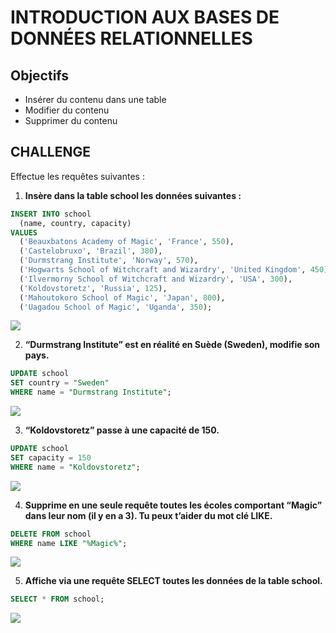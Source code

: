 # INTRODUCTION AUX BASES DE DONNÉES RELATIONNELLES

## Objectifs

- Insérer du contenu dans une table
- Modifier du contenu
- Supprimer du contenu

## CHALLENGE

Effectue les requêtes suivantes :


1. **Insère dans la table school les données suivantes :**

```SQL
INSERT INTO school
  (name, country, capacity) 
VALUES
  ('Beauxbatons Academy of Magic', 'France', 550), 
  ('Castelobruxo', 'Brazil', 380), 
  ('Durmstrang Institute', 'Norway', 570),
  ('Hogwarts School of Witchcraft and Wizardry', 'United Kingdom', 450),
  ('Ilvermorny School of Witchcraft and Wizardry', 'USA', 300),
  ('Koldovstoretz', 'Russia', 125),
  ('Mahoutokoro School of Magic', 'Japan', 800),
  ('Uagadou School of Magic', 'Uganda', 350);
```
![](https://imgur.com/dtzzXw2.png)

2. **“Durmstrang Institute” est en réalité en Suède (Sweden), modifie son pays.**
```SQL
UPDATE school
SET country = "Sweden" 
WHERE name = "Durmstrang Institute";
```
![](https://imgur.com/vESd83w.png)


3. **“Koldovstoretz” passe à une capacité de 150.**
```SQL
UPDATE school 
SET capacity = 150 
WHERE name = "Koldovstoretz";
```
![](https://imgur.com/EgZ253G.png)

4. **Supprime en une seule requête toutes les écoles comportant “Magic” dans leur nom (il y en a 3). Tu peux t’aider du mot clé LIKE.**
```SQL
DELETE FROM school
WHERE name LIKE "%Magic%";
```
![](https://imgur.com/dytrZpO.png)



5. **Affiche via une requête SELECT toutes les données de la table school.**
```SQL
SELECT * FROM school;
```
![](https://imgur.com/HR84xOC.png)
